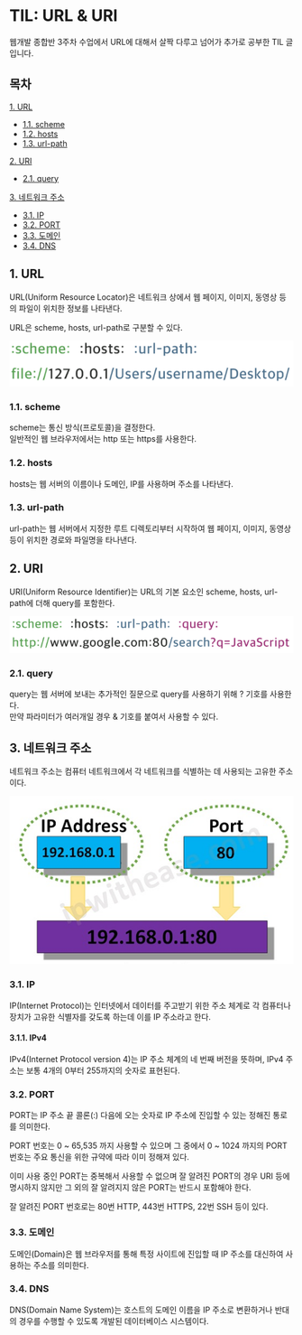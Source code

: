 # TIL: URL & URI

웹개발 종합반 3주차 수업에서 URL에 대해서 살짝 다루고 넘어가 추가로 공부한 TIL 글입니다.

## 목차

[1. URL](#1-url)
- [1.1. scheme](#11-scheme)
- [1.2. hosts](#12-hosts)
- [1.3. url-path](#13-url-path)

[2. URI](#2-uri)
- [2.1. query](#21-query)

[3. 네트워크 주소](#3-네트워크-주소)
- [3.1. IP](#31-ip)
- [3.2. PORT](#32-port)
- [3.3. 도메인](#33-도메인)
- [3.4. DNS](#34-dns)

## 1. URL

URL(Uniform Resource Locator)은 네트워크 상에서 웹 페이지, 이미지, 동영상 등의 파일이 위치한 정보를 나타낸다.

URL은 scheme, hosts, url-path로 구분할 수 있다.

![url](../img/url.png)

### 1.1. scheme

scheme는 통신 방식(프로토콜)을 결정한다.<br>
일반적인 웹 브라우저에서는 http 또는 https를 사용한다.

### 1.2. hosts

hosts는 웹 서버의 이름이나 도메인, IP를 사용하며 주소를 나타낸다.

### 1.3. url-path

url-path는 웹 서버에서 지정한 루트 디렉토리부터 시작하여 웹 페이지, 이미지, 동영상 등이 위치한 경로와 파일명을 타나낸다.

## 2. URI

URI(Uniform Resource Identifier)는 URL의 기본 요소인 scheme, hosts, url-path에 더해 query를 포함한다.

![uri](../img/uri.png)

### 2.1. query

query는 웹 서버에 보내는 추가적인 질문으로 query를 사용하기 위해 ? 기호를 사용한다.<br>
만약 파라미터가 여러개일 경우 & 기호를 붙여서 사용할 수 있다.

## 3. 네트워크 주소

네트워크 주소는 컴퓨터 네트워크에서 각 네트워크를 식별하는 데 사용되는 고유한 주소이다.

![networkaddress](../img/networkaddress.PNG)

### 3.1. IP

IP(Internet Protocol)는 인터넷에서 데이터를 주고받기 위한 주소 체계로 각 컴퓨터나 장치가 고유한 식별자를 갖도록 하는데 이를 IP 주소라고 한다.

#### 3.1.1. IPv4

IPv4(Internet Protocol version 4)는 IP 주소 체계의 네 번째 버전을 뜻하며, IPv4 주소는 보통 4개의 0부터 255까지의 숫자로 표현된다.

### 3.2. PORT

PORT는 IP 주소 끝 콜론(:) 다음에 오는 숫자로 IP 주소에 진입할 수 있는 정해진 통로를 의미한다.

PORT 번호는 0 ~ 65,535 까지 사용할 수 있으며 그 중에서 0 ~ 1024 까지의 PORT 번호는 주요 통신을 위한 규약에 따라 이미 정해져 있다.

이미 사용 중인 PORT는 중복해서 사용할 수 없으며 잘 알려진 PORT의 경우 URI 등에 명시하지 않지만 그 외의 잘 알려지지 않은 PORT는 반드시 포함해야 한다.

잘 알려진 PORT 번호로는 80번 HTTP, 443번 HTTPS, 22번 SSH 등이 있다.

### 3.3. 도메인

도메인(Domain)은 웹 브라우저를 통해 특정 사이트에 진입할 때 IP 주소를 대신하여 사용하는 주소를 의미한다.

### 3.4. DNS

DNS(Domain Name System)는 호스트의 도메인 이름을 IP 주소로 변환하거나 반대의 경우를 수행할 수 있도록 개발된 데이터베이스 시스템이다.